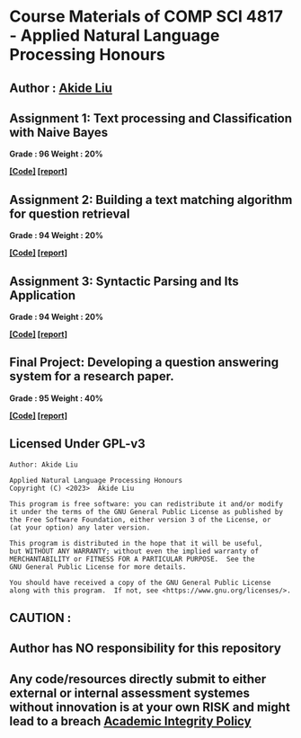 # Course Materials of COMP SCI 4817 - Applied Natural Language Processing Honours

## Author : [Akide Liu](https://github.com/AkideLiu)

## Assignment 1: Text processing and Classification with Naive Bayes

**Grade : 96      Weight : 20%**

**[[Code]](./assignment1/) [[report]](https://anlp.vmv.re/report/report-assignment-1.pdf)** 

## Assignment 2: Building a text matching algorithm for question retrieval

**Grade : 94      Weight : 20%**

**[[Code]](./assignment2/) [[report]](https://anlp.vmv.re/report/report-assignment-2.pdf)** 

## Assignment 3: Syntactic Parsing and Its Application

**Grade : 94      Weight : 20%**

**[[Code]](./assignment3/) [[report]](https://anlp.vmv.re/report/report-assignment-3.pdf)** 

## Final Project: Developing a question answering system for a research paper.

**Grade : 95      Weight : 40%**

**[[Code]](./final-project) [[report]](https://anlp.vmv.re/report/report-final-project.pdf)**


## Licensed Under GPL-v3
```shell
Author: Akide Liu

Applied Natural Language Processing Honours
Copyright (C) <2023>  Akide Liu

This program is free software: you can redistribute it and/or modify
it under the terms of the GNU General Public License as published by
the Free Software Foundation, either version 3 of the License, or
(at your option) any later version.

This program is distributed in the hope that it will be useful,
but WITHOUT ANY WARRANTY; without even the implied warranty of
MERCHANTABILITY or FITNESS FOR A PARTICULAR PURPOSE.  See the
GNU General Public License for more details.

You should have received a copy of the GNU General Public License
along with this program.  If not, see <https://www.gnu.org/licenses/>.
```



## CAUTION :

## Author has NO responsibility for this repository

## Any code/resources directly submit to either external or internal assessment systemes without innovation is at your own RISK and might lead to a breach [Academic Integrity Policy](https://www.adelaide.edu.au/policies/230/)
